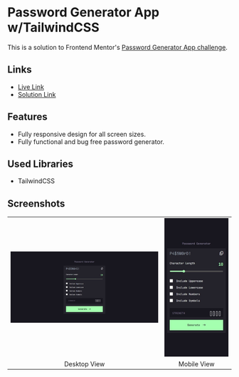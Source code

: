 # Password Generator App w/TailwindCSS

This is a solution to Frontend Mentor's [Password Generator App challenge](https://www.frontendmentor.io/challenges/password-generator-app-Mr8CLycqjh).

## Links

- [Live Link](#)
- [Solution Link](#)

## Features

- Fully responsive design for all screen sizes.
- Fully functional and bug free password generator.

## Used Libraries

- TailwindCSS

## Screenshots

<table>
  <tr>
    <td>
      <img src="/screenshots/desktop.jpeg" alt="Desktop View" width="100%" />
    </td>
    <td>
      <img src="/screenshots/mobile.jpeg" alt="Mobile View" width="100%" />
    </td>
  </tr>
  <tr>
    <td align="center">Desktop View</td>
    <td align="center">Mobile View</td>
  </tr>
</table>
